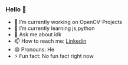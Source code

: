 ### Hello 👋


- 🔭 I’m currently working on OpenCV-Projects
- 🌱 I’m currently learning js,python
- 💬 Ask me about idk
- 📫 How to reach me: [Linkedin](https://www.linkedin.com/in/yashj302/)
- 😄 Pronouns: He
- ⚡ Fun fact: No fun fact right now
